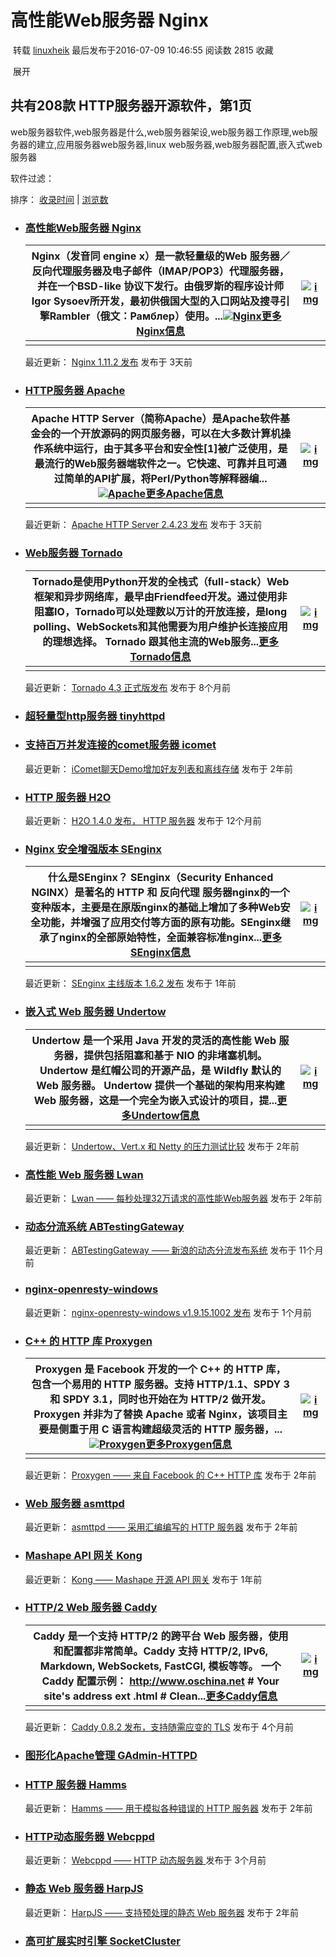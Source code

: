 # 高性能Web服务器 Nginx

​                                        转载                                                                                                                                            [linuxheik](https://me.csdn.net/linuxheik)                    最后发布于2016-07-09 10:46:55                                        阅读数 2815                                                                                                                        收藏                                    

​                                                                展开                                    

##  共有208款 HTTP服务器开源软件，第1页

 web服务器软件,web服务器是什么,web服务器架设,web服务器工作原理,web服务器的建立,应用服务器web服务器,linux web服务器,web服务器配置,嵌入式web服务器

软件过滤：

排序： [收录时间](http://www.oschina.net/project/tag/106/webserver?lang=0&os=0&sort=time) | [浏览数](http://www.oschina.net/project/tag/106/webserver?lang=0&os=0&sort=view)

- ### [高性能Web服务器 Nginx](http://www.oschina.net/p/nginx)

  | Nginx（发音同 engine x）是一款轻量级的Web  服务器／反向代理服务器及电子邮件（IMAP/POP3）代理服务器，并在一个BSD-like 协议下发行。由俄罗斯的程序设计师Igor  Sysoev所开发，最初供俄国大型的入口网站及搜寻引擎Rambler（俄文：Рамблер）使用。...[![Nginx](http://www.oschina.net/uploads/img/200810/16085207_F8JL.gif)](http://www.oschina.net/p/nginx)[更多Nginx信息](http://www.oschina.net/p/nginx) | [![img](http://www.oschina.net/img/logo/nginx.png?t=1451961935000)](http://www.oschina.net/p/nginx) |
  | ------------------------------------------------------------ | ------------------------------------------------------------ |
  |                                                              |                                                              |

   最近更新： [Nginx 1.11.2 发布](http://www.oschina.net/news/74961/nginx-1-11-2) 发布于 3天前

- ### [HTTP服务器 Apache](http://www.oschina.net/p/apache+http+server)

  | Apache HTTP  Server（简称Apache）是Apache软件基金会的一个开放源码的网页服务器，可以在大多数计算机操作系统中运行，由于其多平台和安全性[1]被广泛使用，是最流行的Web服务器端软件之一。它快速、可靠并且可通过简单的API扩展，将Perl/Python等解释器编...[![Apache](http://www.oschina.net/uploads/img/200901/23172239_Aea3.gif)](http://www.oschina.net/p/apache+http+server)[更多Apache信息](http://www.oschina.net/p/apache+http+server) | [![img](http://www.oschina.net/img/logo/apache.gif?t=1451961935000)](http://www.oschina.net/p/apache+http+server) |
  | ------------------------------------------------------------ | ------------------------------------------------------------ |
  |                                                              |                                                              |

   最近更新： [Apache  HTTP Server 2.4.23 发布](http://www.oschina.net/news/74943/apache-http-server-2-4-33) 发布于 3天前

- ### [Web服务器 Tornado](http://www.oschina.net/p/tornado)

  | Tornado是使用Python开发的全栈式（full-stack）Web框架和异步网络库，最早由Friendfeed开发。通过使用非阻塞IO，Tornado可以处理数以万计的开放连接，是long polling、WebSockets和其他需要为用户维护长连接应用的理想选择。 Tornado 跟其他主流的Web服务...[更多Tornado信息](http://www.oschina.net/p/tornado) | [![img](http://www.oschina.net/img/logo/tornado.gif?t=1451961935000)](http://www.oschina.net/p/tornado) |
  | ------------------------------------------------------------ | ------------------------------------------------------------ |
  |                                                              |                                                              |

   最近更新： [Tornado 4.3  正式版发布](http://www.oschina.net/news/67830/tornado-4-3-final) 发布于 8个月前

- ### [超轻量型http服务器 tinyhttpd](http://www.oschina.net/p/tinyhttpd)

  

- ### [支持百万并发连接的comet服务器 icomet](http://www.oschina.net/p/icomet)

  

   最近更新： [iComet聊天Demo增加好友列表和离线存储](http://www.oschina.net/news/51516/icomet-add-friendlist) 发布于 2年前

- ### [HTTP 服务器 H2O](http://www.oschina.net/p/h2o)

  

   最近更新： [H2O 1.4.0 发布， HTTP  服务器](http://www.oschina.net/news/64468/h2o-1-4-0) 发布于 12个月前

- ### [Nginx 安全增强版本 SEnginx](http://www.oschina.net/p/senginx)

  | 什么是SEnginx？ SEnginx（Security Enhanced NGINX）是著名的 HTTP 和 反向代理  服务器nginx的一个变种版本，主要是在原版nginx的基础上增加了多种Web安全功能，并增强了应用交付等方面的原有功能。SEnginx继承了nginx的全部原始特性，全面兼容标准nginx...[更多SEnginx信息](http://www.oschina.net/p/senginx) | [![img](http://www.oschina.net/img/logo/senginx2.png?t=1451961935000)](http://www.oschina.net/p/senginx) |
  | ------------------------------------------------------------ | ------------------------------------------------------------ |
  |                                                              |                                                              |

   最近更新： [SEnginx 主线版本  1.6.2 发布](http://www.oschina.net/news/60279/senginx-1-6-2) 发布于 1年前

- ### [嵌入式 Web 服务器 Undertow](http://www.oschina.net/p/undertow)

  | Undertow 是一个采用 Java 开发的灵活的高性能 Web 服务器，提供包括阻塞和基于 NIO 的非堵塞机制。Undertow  是红帽公司的开源产品，是 Wildfly 默认的 Web 服务器。 Undertow 提供一个基础的架构用来构建 Web  服务器，这是一个完全为嵌入式设计的项目，提...[更多Undertow信息](http://www.oschina.net/p/undertow) | [![img](http://static.oschina.net/uploads/logo/undertow_R7eBj.png)](http://www.oschina.net/p/undertow) |
  | ------------------------------------------------------------ | ------------------------------------------------------------ |
  |                                                              |                                                              |

   最近更新： [Undertow、Vert.x  和 Netty 的压力测试比较](http://www.oschina.net/news/49158/undertow_vert_x_and_netty_benchmarks) 发布于 2年前

- ### [高性能 Web 服务器 Lwan](http://www.oschina.net/p/lwan)

  

   最近更新： [Lwan —— 每秒处理32万请求的高性能Web服务器](http://www.oschina.net/p/lwan) 发布于 2年前

- ### [动态分流系统 ABTestingGateway](http://www.oschina.net/p/abtestinggateway)

  

   最近更新： [ABTestingGateway  —— 新浪的动态分流发布系统](http://www.oschina.net/p/abtestinggateway) 发布于 11个月前

- ### [nginx-openresty-windows](http://www.oschina.net/p/nginx-windows)

  

   最近更新： [nginx-openresty-windows  v1.9.15.1002 发布](http://www.oschina.net/news/73785/nginx-openresty-windows-v-1-9-15-1002) 发布于 1个月前

- ### [C++ 的 HTTP 库 Proxygen](http://www.oschina.net/p/proxygen)

  | Proxygen 是 Facebook 开发的一个 C++ 的 HTTP 库，包含一个易用的 HTTP 服务器。支持 HTTP/1.1、SPDY 3 和 SPDY 3.1，同时也开始在为 HTTP/2 做开发。 Proxygen 并非为了替换 Apache 或者  Nginx，该项目主要是侧重于用 C 语言构建超级灵活的 HTTP 服务器，...[![Proxygen](http://static.oschina.net/uploads/img/201411/06063205_9J2y.png)](http://www.oschina.net/p/proxygen)[更多Proxygen信息](http://www.oschina.net/p/proxygen) | [![img](http://static.oschina.net/uploads/logo/proxygen_ZRrXa.jpg)](http://www.oschina.net/p/proxygen) |
  | ------------------------------------------------------------ | ------------------------------------------------------------ |
  |                                                              |                                                              |

   最近更新： [Proxygen ——  来自 Facebook 的 C++ HTTP 库](http://www.oschina.net/p/proxygen) 发布于 2年前

- ### [Web 服务器 asmttpd](http://www.oschina.net/p/asmttpd)

  

   最近更新： [asmttpd —— 采用汇编编写的 HTTP  服务器](http://www.oschina.net/p/asmttpd) 发布于 2年前

- ### [Mashape API 网关 Kong](http://www.oschina.net/p/kong)

  

   最近更新： [Kong —— Mashape 开源 API 网关](http://www.oschina.net/p/kong) 发布于 1年前

- ### [HTTP/2 Web 服务器 Caddy](http://www.oschina.net/p/caddy)

  | Caddy 是一个支持 HTTP/2 的跨平台 Web 服务器，使用和配置都非常简单。Caddy 支持 HTTP/2, IPv6,  Markdown, WebSockets, FastCGI, 模板等等。 一个 Caddy 配置示例：  http://www.oschina.net  # Your site's address ext .html  # Clean...[更多Caddy信息](http://www.oschina.net/p/caddy) | [![img](http://static.oschina.net/uploads/logo/caddy_kivsN.png)](http://www.oschina.net/p/caddy) |
  | ------------------------------------------------------------ | ------------------------------------------------------------ |
  |                                                              |                                                              |

   最近更新： [Caddy 0.8.2  发布，支持随需应变的 TLS](http://www.oschina.net/news/71015/caddy-0-8-2) 发布于 4个月前

- ### [图形化Apache管理 GAdmin-HTTPD](http://www.oschina.net/p/gadmin-httpd)

  

- ### [HTTP 服务器 Hamms](http://www.oschina.net/p/hamms)

  

   最近更新： [Hamms —— 用于模拟各种错误的 HTTP  服务器](http://www.oschina.net/p/hamms) 发布于 2年前

- ### [HTTP动态服务器 Webcppd](http://www.oschina.net/p/webcppd)

  

   最近更新： [Webcppd —— HTTP 动态服务器 ](http://www.oschina.net/p/webcppd)发布于 3个月前

- ### [静态 Web 服务器 HarpJS](http://www.oschina.net/p/harpjs)

  

   最近更新： [HarpJS —— 支持预处理的静态 Web  服务器](http://www.oschina.net/p/harpjs) 发布于 2年前

- ### [高可扩展实时引擎 SocketCluster](http://www.oschina.net/p/socketcluster)

  